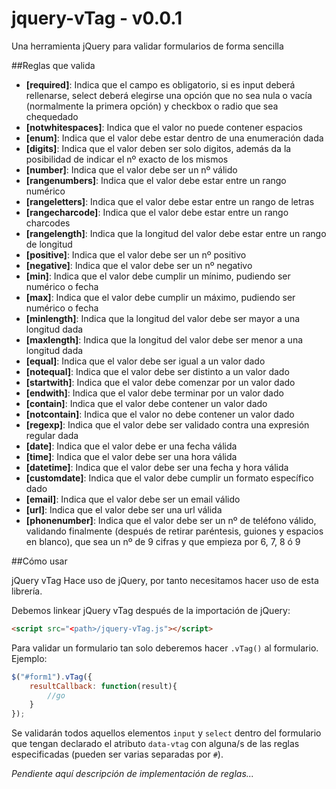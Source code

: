 # jquery-vTag - v0.0.1
Una herramienta jQuery para validar formularios de forma sencilla

##Reglas que valida

* **[required]**:        Indica que el campo es obligatorio, si es input deberá rellenarse, select deberá elegirse una opción que no sea nula o vacía (normalmente la primera opción) y checkbox o radio que sea chequedado
* **[notwhitespaces]**:  Indica que el valor no puede contener espacios
* **[enum]**:            Indica que el valor debe estar dentro de una enumeración dada
* **[digits]**:          Indica que el valor deben ser solo digitos, además da la posibilidad de indicar el nº exacto de los mismos
* **[number]**:          Indica que el valor debe ser un nº válido
* **[rangenumbers]**:    Indica que el valor debe estar entre un rango numérico
* **[rangeletters]**:    Indica que el valor debe estar entre un rango de letras
* **[rangecharcode]**:   Indica que el valor debe estar entre un rango charcodes
* **[rangelength]**:     Indica que la longitud del valor debe estar entre un rango de longitud
* **[positive]**:        Indica que el valor debe ser un nº positivo
* **[negative]**:        Indica que el valor debe ser un nº negativo
* **[min]**:             Indica que el valor debe cumplir un mínimo, pudiendo ser numérico o fecha
* **[max]**:             Indica que el valor debe cumplir un máximo, pudiendo ser numérico o fecha
* **[minlength]**:       Indica que la longitud del valor debe ser mayor a una longitud dada
* **[maxlength]**:       Indica que la longitud del valor debe ser menor a una longitud dada
* **[equal]**:           Indica que el valor debe ser igual a un valor dado
* **[notequal]**:        Indica que el valor debe ser distinto a un valor dado
* **[startwith]**:       Indica que el valor debe comenzar por un valor dado
* **[endwith]**:         Indica que el valor debe terminar por un valor dado
* **[contain]**:         Indica que el valor debe contener un valor dado
* **[notcontain]**:      Indica que el valor no debe contener un valor dado
* **[regexp]**:          Indica que el valor debe ser validado contra una expresión regular dada
* **[date]**:            Indica que el valor debe er una fecha válida
* **[time]**:            Indica que el valor debe ser una hora válida
* **[datetime]**:        Indica que el valor debe ser una fecha y hora válida
* **[customdate]**:      Indica que el valor debe cumplir un formato específico dado
* **[email]**:           Indica que el valor debe ser un email válido
* **[url]**:             Indica que el valor debe ser una url válida
* **[phonenumber]**:     Indica que el valor debe ser un nº de teléfono válido, validando finalmente (después de retirar paréntesis, guiones y espacios en blanco), que sea un nº de 9 cifras y que empieza por 6, 7, 8 ó 9

##Cómo usar

jQuery vTag Hace uso de jQuery, por tanto necesitamos hacer uso de esta librería.

Debemos linkear jQuery vTag después de la importación de jQuery:

```html
<script src="<path>/jquery-vTag.js"></script>
```

Para validar un formulario tan solo deberemos hacer `.vTag()` al formulario. Ejemplo:

```javascript
$("#form1").vTag({
	resultCallback: function(result){
    	//go
    }
});
```

Se validarán todos aquellos elementos `input` y `select` dentro del formulario que tengan declarado el atributo `data-vtag` con alguna/s de las reglas especificadas (pueden ser varias separadas por `#`).

*Pendiente aquí descripción de implementación de reglas...*